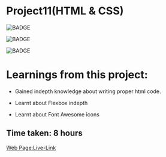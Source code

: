 # Project11(HTML & CSS)

![BADGE](https://img.shields.io/badge/iNeuron-LCO-orange)

![BADGE](https://img.shields.io/badge/-WEB%20DEVELOPMENT-GREEN)

![BADGE](https://img.shields.io/badge/-SHRAVYA%20SARUGU-FF69B4)

# Learnings from this project:

- Gained indepth knowledge about writing proper html code.

- Learnt about Flexbox indepth

- Learnt about Font Awesome icons

## Time taken: 8 hours

[Web Page:Live-Link](https://projects11-htmlcss.netlify.app/)